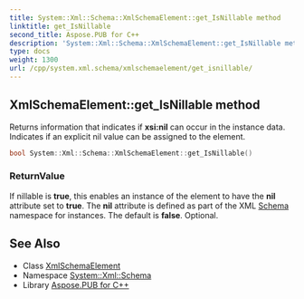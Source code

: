 ```yaml
---
title: System::Xml::Schema::XmlSchemaElement::get_IsNillable method
linktitle: get_IsNillable
second_title: Aspose.PUB for C++
description: 'System::Xml::Schema::XmlSchemaElement::get_IsNillable method. Returns information that indicates if xsi:nil can occur in the instance data. Indicates if an explicit nil value can be assigned to the element in C++.'
type: docs
weight: 1300
url: /cpp/system.xml.schema/xmlschemaelement/get_isnillable/
---
```

## XmlSchemaElement::get_IsNillable method


Returns information that indicates if **xsi:nil** can occur in the instance data. Indicates if an explicit nil value can be assigned to the element.

```cpp
bool System::Xml::Schema::XmlSchemaElement::get_IsNillable()
```


### ReturnValue

If nillable is **true**, this enables an instance of the element to have the **nil** attribute set to **true**. The **nil** attribute is defined as part of the XML [Schema](../../) namespace for instances. The default is **false**. Optional.

## See Also

* Class [XmlSchemaElement](../)
* Namespace [System::Xml::Schema](../../)
* Library [Aspose.PUB for C++](../../../)
